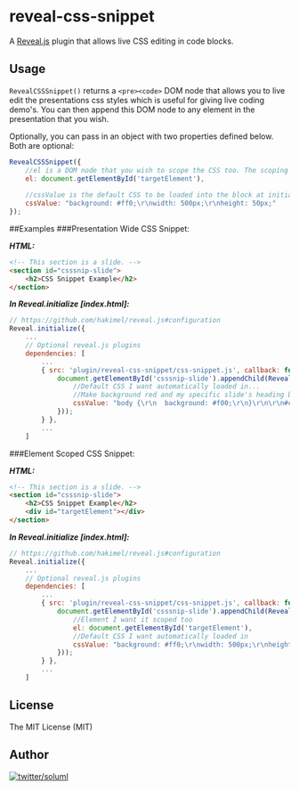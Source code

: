 # reveal-css-snippet

A [Reveal.js](https://github.com/hakimel/reveal.js) plugin that allows live CSS editing in code blocks.


## Usage

`RevealCSSSnippet()` returns a `<pre><code>` DOM node that allows you to live edit the presentations css styles which is useful for giving live coding demo's. You can then append this DOM node to any element in the presentation that you wish.

Optionally, you can pass in an object with two properties defined below. Both are optional:

```js
RevealCSSSnippet({
    //el is a DOM node that you wish to scope the CSS too. The scoping is done via attribute selector, so beware of specificity issues with existing styles. The default is no scoping, which allows you to write CSS to target anything in the presentation.
    el: document.getElementById('targetElement'),
    
    //cssValue is the default CSS to be loaded into the block at initialization. The default is empty string.
    cssValue: "background: #ff0;\r\nwidth: 500px;\r\nheight: 50px;"
});
```

##Examples
###Presentation Wide CSS Snippet:

**_HTML:_**
```html
<!-- This section is a slide. -->
<section id="csssnip-slide">
    <h2>CSS Snippet Example</h2>
</section>
```

**_In Reveal.initialize [index.html]:_**
```js
// https://github.com/hakimel/reveal.js#configuration
Reveal.initialize({
    ...
    // Optional reveal.js plugins
    dependencies: [
        ...
        { src: 'plugin/reveal-css-snippet/css-snippet.js', callback: function() {
            document.getElementById('csssnip-slide').appendChild(RevealCSSSnippet({
                //Default CSS I want automatically loaded in...
                //Make background red and my specific slide's heading black
                cssValue: "body {\r\n  background: #f00;\r\n}\r\n\r\n#csssnip-slide h2 {\r\n  color: #000;\r\n}"
            }));
        } },
        ...
    ]
```

###Element Scoped CSS Snippet:

**_HTML:_**
```html
<!-- This section is a slide. -->
<section id="csssnip-slide">
    <h2>CSS Snippet Example</h2>
    <div id="targetElement"></div>
</section>
```

**_In Reveal.initialize [index.html]:_**
```js
// https://github.com/hakimel/reveal.js#configuration
Reveal.initialize({
    ...
    // Optional reveal.js plugins
    dependencies: [
        ...
        { src: 'plugin/reveal-css-snippet/css-snippet.js', callback: function() {
            document.getElementById('csssnip-slide').appendChild(RevealCSSSnippet({
                //Element I want it scoped too
                el: document.getElementById('targetElement'),
                //Default CSS I want automatically loaded in
                cssValue: "background: #ff0;\r\nwidth: 500px;\r\nheight: 50px;"
            }));
        } },
        ...
    ]
```

## License

The MIT License (MIT)

## Author

[![twitter/soluml](http://www.gravatar.com/avatar/832fa8588ea749ba2a83672fa36b8981?s=100)](https://twitter.com/soluml "Follow @soluml on Twitter")

